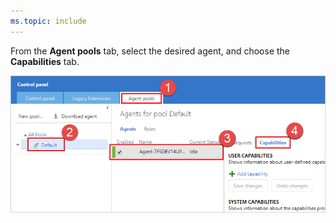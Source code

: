 ```yaml
---
ms.topic: include
---
```


From the **Agent pools** tab, select the desired agent, and choose the **Capabilities** tab.

![Agent capabilities tab](../../media/agent-capabilities-tab/capabilities-2015.png)
